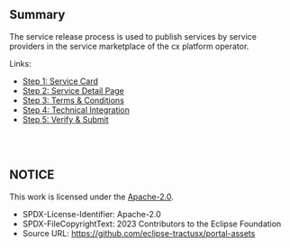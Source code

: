 ## Summary

The service release process is used to publish services by service providers in the service marketplace of the cx platform operator.

Links:

- [Step 1: Service Card](./01.%20Service%20Card.md)
- [Step 2: Service Detail Page](./02.%20Service%20Detail%20Page.md)
- [Step 3: Terms & Conditions](./03.%20Terms%20and%20Conditions.md)
- [Step 4: Technical Integration](./04.%20Technical%20Integration.md)
- [Step 5: Verify & Submit](./05.%20Verify%20&%20Submit.md)

<br>
<br>

## NOTICE

This work is licensed under the [Apache-2.0](https://www.apache.org/licenses/LICENSE-2.0).

- SPDX-License-Identifier: Apache-2.0
- SPDX-FileCopyrightText: 2023 Contributors to the Eclipse Foundation
- Source URL: https://github.com/eclipse-tractusx/portal-assets
